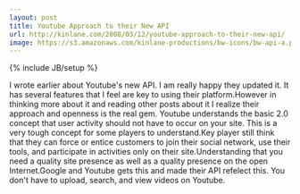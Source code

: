 ```yaml
---
layout: post
title: Youtube Approach to their New API
url: http://kinlane.com/2008/03/12/youtube-approach-to-their-new-api/
image: https://s3.amazonaws.com/kinlane-productions/bw-icons/bw-api-a.png
---
```

{% include JB/setup %}
I wrote earlier about Youtube's new API.   I am really happy they updated it.  It has several features that I feel are key to using their platform.However in thinking more about it and reading other posts about it I realize their approach and openness is the real gem. Youtube understands the basic 2.0 concept that user activity should not have to occur on your site.  This is a very tough concept for some players to understand.Key player still think that they can force or entice customers to join their social network, use their tools, and participate in activities only on their site.Understanding that you need a quality site presence as well as a quality presence on the open Internet.Google and Youtube gets this and made their API refelect this.  You don't have to upload, search, and view videos on Youtube.